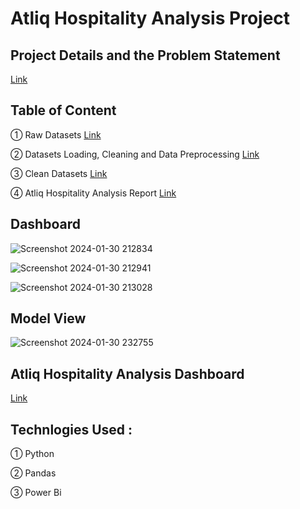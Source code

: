 # Atliq Hospitality Analysis Project

## Project Details and the Problem Statement
[Link](https://github.com/Saquibtechlotraining/Unified-Mentor-Internship-Projects/blob/main/Atliq_Hospitality_Analysis_Project/Project%209_%20AtliQ%20Hospitality%20Analysis.pdf)

## Table of Content

① Raw Datasets [Link](https://github.com/Saquibtechlotraining/Unified-Mentor-Internship-Projects/tree/main/Atliq_Hospitality_Analysis_Project/Hospitality_datasets)

② Datasets Loading, Cleaning and Data Preprocessing [Link](https://github.com/Saquibtechlotraining/Unified-Mentor-Internship-Projects/blob/main/Atliq_Hospitality_Analysis_Project/Datasets%20Loading%2C%20Cleaning%20%26%20Data%20Preprocessing.ipynb)

③ Clean Datasets [Link](https://github.com/Saquibtechlotraining/Unified-Mentor-Internship-Projects/tree/main/Atliq_Hospitality_Analysis_Project/Clean_Hospitality_datasets)

④ Atliq Hospitality Analysis Report [Link](https://github.com/Saquibtechlotraining/Unified-Mentor-Internship-Projects/blob/main/Atliq_Hospitality_Analysis_Project/Atliq%20Hospitality%20Analysis%20Report.pdf)

## Dashboard 

![Screenshot 2024-01-30 212834](https://github.com/Saquibtechlotraining/Unified-Mentor-Internship-Projects/assets/91885135/30d11229-113f-42d2-9784-8b2f083088d1)

![Screenshot 2024-01-30 212941](https://github.com/Saquibtechlotraining/Unified-Mentor-Internship-Projects/assets/91885135/6a43d413-d0ae-4ad0-ad52-bf56a3d9f653)

![Screenshot 2024-01-30 213028](https://github.com/Saquibtechlotraining/Unified-Mentor-Internship-Projects/assets/91885135/0ea2ee1d-4447-44c3-b923-ea5771d2f194)

## Model View 
![Screenshot 2024-01-30 232755](https://github.com/Saquibtechlotraining/Unified-Mentor-Internship-Projects/assets/91885135/37b458f4-7ff7-4b4e-a4fb-6bdbe03bac59)

## Atliq Hospitality Analysis Dashboard
[Link](https://github.com/Saquibtechlotraining/Unified-Mentor-Internship-Projects/blob/main/Atliq_Hospitality_Analysis_Project/Atliq%20Hospitality%20Analysis%20Dashboard.pbix)

## Technlogies Used :

① Python

② Pandas

③ Power Bi





